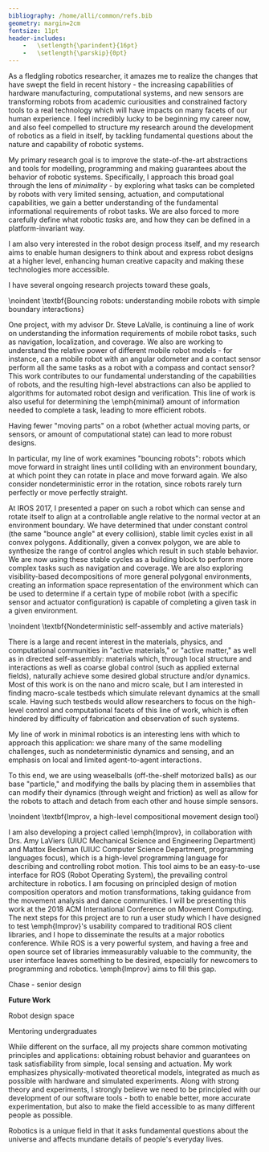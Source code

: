 ```yaml
---
bibliography: /home/alli/common/refs.bib
geometry: margin=2cm
fontsize: 11pt
header-includes:
    -   \setlength{\parindent}{16pt}
    -   \setlength{\parskip}{0pt}
---
```


As a fledgling robotics researcher, it amazes me to realize the changes that
have swept the field in recent history - the increasing capabilities of hardware manufacturing,
computational systems, and new sensors are transforming robots from academic
curiousities and constrained factory tools to a real technology which will
have impacts on many facets of our human experience. I feel incredibly lucky to be
beginning my career now, and also feel compelled to structure my research around
the development of robotics as a field in itself, by tackling fundamental
questions about the nature and capability of robotic systems.

My primary research goal is to improve the state-of-the-art abstractions and
tools for modelling, programming and making guarantees about the behavior of
robotic systems. Specifically, I approach this broad goal through the lens of
*minimality* - by exploring what tasks can be completed by robots with very
limited sensing, actuation, and computational capabilities, we gain a better
understanding of the fundamental informational requirements of robot tasks. We
are also forced to more carefully define what robotic *tasks* are, and how they
can be defined in a platform-invariant way.

I am also very interested in the robot design process itself,
and my research aims to enable human designers to think about and express robot
designs at a higher level, enhancing human creative capacity and making these technologies
more accessible.

I have several ongoing research projects toward these goals, 

\noindent
\textbf{Bouncing robots: understanding mobile robots with simple boundary
interactions}

One project, with my advisor Dr. Steve LaValle, is continuing a line of work on
understanding the information requirements of mobile robot tasks, such as
navigation, localization, and coverage. We also are working to understand the
relative power of different mobile robot models - for instance, can a mobile
robot with an angular odometer and a contact sensor perform all the same tasks
as a robot with a compass and contact sensor? This work contributes to our
fundamental understanding of the capabilities of robots, and the resulting
high-level abstractions can also be applied to algorithms for automated robot
design and verification. This line of work is also useful for determining the
\emph{minimal} amount of information needed to complete a task, leading to more
efficient robots.

Having fewer "moving parts" on a robot (whether actual moving parts, or sensors,
or amount of computational state) can lead to more robust designs.

In particular, my line of work examines "bouncing robots":
robots which move forward in straight lines until colliding with an environment
boundary, at which point they can rotate in place and move forward again. We
also consider nondeterministic error in the rotation, since robots rarely turn
perfectly or move perfectly straight.

At IROS 2017, I presented a paper on such a robot which can sense and rotate itself to align 
at a controllable angle relative to the normal vector at an environment
boundary. We have determined that under constant control (the same "bounce
angle" at every collision), stable limit cycles exist in all convex polygons.
Additionally, given a convex polygon, we are able to synthesize the range of
control angles which result in such stable behavior. We are now using these
stable cycles as a building block to perform more complex tasks such as
navigation and coverage. We are also exploring visibility-based decompositions
of more general polygonal environments, creating an information space
representation of the environment which can be used to determine if a certain
type of mobile robot (with a specific sensor and actuator configuration) is
capable of completing a given task in a given environment.

\noindent
\textbf{Nondeterministic self-assembly and active materials}

There is a large and recent interest in the materials, physics, and
computational communities in "active materials," or "active matter," as well as
in directed self-assembly: materials which, through local structure and
interactions as well as coarse global control (such as applied external fields),
naturally achieve some desired global structure and/or dynamics. Most of this
work is on the nano and micro scale, but I am interested in finding macro-scale
testbeds which simulate relevant dynamics at the small scale. Having such
testbeds would allow researchers to focus on the high-level control and
computational facets of this line of work, which is often hindered by difficulty
of fabrication and observation of such systems.

My line of work in minimal robotics is an interesting lens with which to
approach this application: we share many of the same modelling challenges, such
as nondeterministic dynamics and sensing, and an emphasis on local and limited
agent-to-agent interactions.

To this end, we are using weaselballs (off-the-shelf motorized balls) as our base 
"particle," and modifying the balls by placing them in assemblies that can modify 
their dynamics (through weight and friction) as well as allow for the robots to
attach and detach from each other and house simple sensors.

\noindent
\textbf{Improv, a high-level compositional movement design tool}

I am also developing a project called \emph{Improv}, in collaboration with Drs. Amy LaViers
(UIUC Mechanical Science and Engineering Department) and
Mattox Beckman (UIUC Computer Science Department, programming languages focus), 
which is a high-level programming language for describing and
controlling robot motion. This tool aims to be an easy-to-use interface for ROS
(Robot Operating System), the prevailing control architecture in robotics. I am
focusing on principled design of motion composition operators and motion
transformations, taking guidance from the movement analysis and dance
communities. I will be presenting this work at the 2018 ACM International
Conference on Movement Computing. The next steps for this project are to run a
user study which I have designed to test \emph{Improv}'s
usability compared to traditional ROS client libraries, and I hope to
disseminate the results at a major robotics conference. While ROS is a very
powerful system, and having a free and open source set of libraries immeasurably
valuable to the community, the user interface leaves something to be desired,
especially for newcomers to programming and robotics. \emph{Improv} aims to fill
this gap.

Chase - senior design

**Future Work**

Robot design space

Mentoring undergraduates

While different on the surface, all my projects share common motivating
principles and applications: obtaining robust behavior and guarantees on task
satisfiability from simple, local sensing and actuation. My work emphasizes
physically-motivated theoretical models, integrated as much as possible with
hardware and simulated experiments. Along with strong theory and experiments, I
strongly believe we need to be principled with our development of our software
tools - both to enable better, more accurate experimentation, but also to make
the field accessible to as many different people as possible.

Robotics is a
unique field in that it asks fundamental questions about the universe and
affects mundane details of people's everyday lives.
